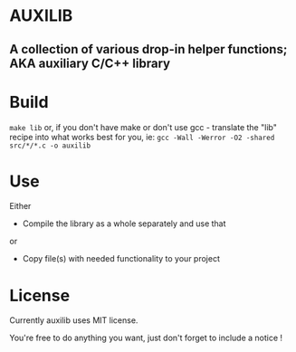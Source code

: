 # AUXILIB
## A collection of various drop-in helper functions; AKA auxiliary C/С++ library

# Build
`make lib` or, if you don't have make or don't use gcc - translate the "lib" recipe into what works best for you, ie:
`gcc -Wall -Werror -O2 -shared src/*/*.c -o auxilib`

# Use
Either

- Compile the library as a whole separately and use that

or

- Copy file(s) with needed functionality to your project

# License
Currently auxilib uses MIT license.

You're free to do anything you want, just don't forget to include a notice !